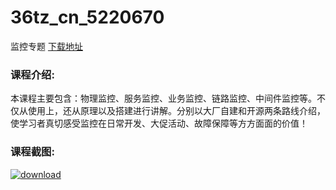# 36tz_cn_5220670
监控专题
[下载地址](http://www.36tz.cn/article/5220670 "下载地址")
### 课程介绍:
本课程主要包含：物理监控、服务监控、业务监控、链路监控、中间件监控等。不仅从使用上，还从原理以及搭建进行讲解。分别以大厂自建和开源两条路线介绍，使学习者真切感受监控在日常开发、大促活动、故障保障等方方面面的价值！

### 课程截图:
[![download](http://36tz.cn/muke_img/2021_08_2-17.png "下载地址")](http://www.36tz.cn "下载地址")
